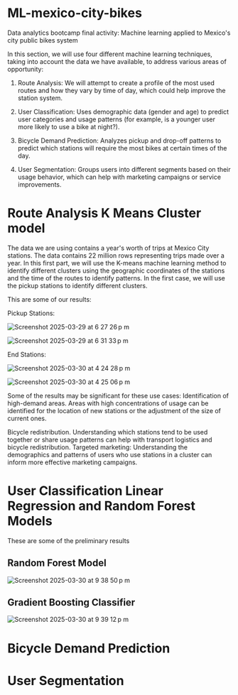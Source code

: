 # ML-mexico-city-bikes
Data analytics bootcamp final activity: Machine learning applied to Mexico's city public bikes system


In this section, we will use four different machine learning techniques, taking into account the data we have available, to address various areas of opportunity:

1. Route Analysis: We will attempt to create a profile of the most used routes and how they vary by time of day, which could help improve the station system.

2. User Classification: Uses demographic data (gender and age) to predict user categories and usage patterns (for example, is a younger user more likely to use a bike at night?).

3. Bicycle Demand Prediction: Analyzes pickup and drop-off patterns to predict which stations will require the most bikes at certain times of the day.

4. User Segmentation: Groups users into different segments based on their usage behavior, which can help with marketing campaigns or service improvements.


# Route Analysis K Means Cluster model

The data we are using contains a year's worth of trips at Mexico City stations.
The data contains 22 million rows representing trips made over a year.
In this first part, we will use the K-means machine learning method to identify different clusters using the geographic coordinates of the stations and the time of the routes to identify patterns. In the first case, we will use the pickup stations to identify different clusters.

This are some of our results:

Pickup Stations:

![Screenshot 2025-03-29 at 6 27 26 p m](https://github.com/user-attachments/assets/a46d6b4a-f95f-4c99-967b-b76c2f71ccf8)

![Screenshot 2025-03-29 at 6 31 33 p m](https://github.com/user-attachments/assets/ce4091a0-7703-48a2-82cd-0283e92139e3)

End Stations:

![Screenshot 2025-03-30 at 4 24 28 p m](https://github.com/user-attachments/assets/89071681-3486-4dc1-be42-f57087ebe095)

![Screenshot 2025-03-30 at 4 25 06 p m](https://github.com/user-attachments/assets/d33d1c18-e4b1-4e65-a49d-b41ab54d25e7)


Some of the results may be significant for these use cases:
Identification of high-demand areas. Areas with high concentrations of usage can be identified for the location of new stations or the adjustment of the size of current ones.

Bicycle redistribution. Understanding which stations tend to be used together or share usage patterns can help with transport logistics and bicycle redistribution.
Targeted marketing: Understanding the demographics and patterns of users who use stations in a cluster can inform more effective marketing campaigns.


# User Classification Linear Regression and Random Forest Models

These are some of the preliminary results

## Random Forest Model

![Screenshot 2025-03-30 at 9 38 50 p m](https://github.com/user-attachments/assets/92306cca-5a52-4d38-a7e6-11234007f16c)

## Gradient Boosting Classifier
![Screenshot 2025-03-30 at 9 39 12 p m](https://github.com/user-attachments/assets/3eb9ae15-de36-40ec-a92e-0d3c1b2f493c)


# Bicycle Demand Prediction


# User Segmentation
